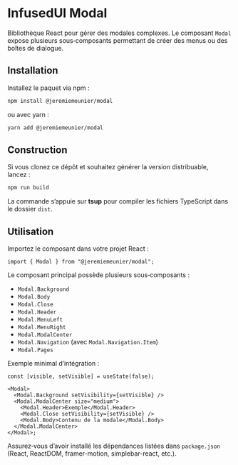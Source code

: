 # InfusedUI Modal

Bibliothèque React pour gérer des modales complexes. Le composant `Modal` expose plusieurs sous‑composants permettant de créer des menus ou des boîtes de dialogue.

## Installation

Installez le paquet via npm :

```bash
npm install @jeremiemeunier/modal
```

ou avec yarn :

```bash
yarn add @jeremiemeunier/modal
```

## Construction

Si vous clonez ce dépôt et souhaitez générer la version distribuable, lancez :

```bash
npm run build
```

La commande s’appuie sur **tsup** pour compiler les fichiers TypeScript dans le dossier `dist`.

## Utilisation

Importez le composant dans votre projet React :

```tsx
import { Modal } from "@jeremiemeunier/modal";
```

Le composant principal possède plusieurs sous‑composants :

- `Modal.Background`
- `Modal.Body`
- `Modal.Close`
- `Modal.Header`
- `Modal.MenuLeft`
- `Modal.MenuRight`
- `Modal.ModalCenter`
- `Modal.Navigation` (avec `Modal.Navigation.Item`)
- `Modal.Pages`

Exemple minimal d’intégration :

```tsx
const [visible, setVisible] = useState(false);

<Modal>
  <Modal.Background setVisibility={setVisible} />
  <Modal.ModalCenter size="medium">
    <Modal.Header>Exemple</Modal.Header>
    <Modal.Close setVisibility={setVisible} />
    <Modal.Body>Contenu de la modale</Modal.Body>
  </Modal.ModalCenter>
</Modal>;
```

Assurez‑vous d’avoir installé les dépendances listées dans `package.json` (React, ReactDOM, framer-motion, simplebar-react, etc.).
